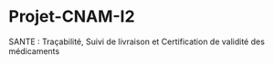 # Projet-CNAM-I2
SANTE : Traçabilité, Suivi de livraison et Certification de validité des médicaments
